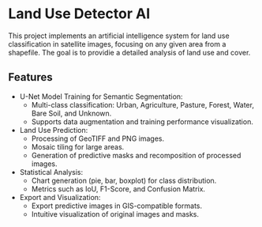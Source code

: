 # Land Use Detector AI

This project implements an artificial intelligence system for land use classification in satellite images, focusing on any given area from a shapefile. The goal is to providie a detailed analysis of land use and cover.

## Features

- U-Net Model Training for Semantic Segmentation:
  - Multi-class classification: Urban, Agriculture, Pasture, Forest, Water, Bare Soil, and Unknown.
  - Supports data augmentation and training performance visualization.
- Land Use Prediction:
  - Processing of GeoTIFF and PNG images.
  - Mosaic tiling for large areas.
  - Generation of predictive masks and recomposition of processed images.
- Statistical Analysis:
  - Chart generation (pie, bar, boxplot) for class distribution.
  - Metrics such as IoU, F1-Score, and Confusion Matrix.
- Export and Visualization:
  - Export predictive images in GIS-compatible formats.
  - Intuitive visualization of original images and masks.
